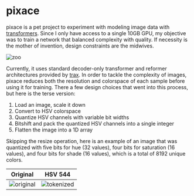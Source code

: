 # pixace

pixace is a pet project to experiment with modeling image data with [transformers](https://arxiv.org/abs/1706.03762).  Since I only have access to a single 10GB GPU, my objective was to train a network that balanced complexity with quality.  If necessity is the mother of invention, design constraints are the midwives.

![zoo](https://raw.githubusercontent.com/vishnubob/pixace/media/media/zoo-smol.jpg)

Currently, it uses standard decoder-only transformer and reformer architectures provided by [trax](https://github.com/google/trax).  In order to tackle the complexity of images, pixace reduces both the resolution and colorspace of each sample before using it for training.  There a few design choices that went into this process, but here is the terse version:

1. Load an image, scale it down
2. Convert to HSV colorspace
3. Quantize HSV channels with variable bit widths
4. Bitshift and pack the quantized HSV channels into a single integer
5. Flatten the image into a 1D array

Skipping the resize operation, here is an example of an image that was quantized with five bits for hue (32 values), four bits for saturation (16 values), and four bits for shade (16 values), which is a total of 8192 unique colors.

| Original | HSV 544 |
| -------- |-------- |
| ![original](https://raw.githubusercontent.com/vishnubob/pixace/media/media/token_orig.jpg) | ![tokenized](https://raw.githubusercontent.com/vishnubob/pixace/media/media/token_5-4-4.jpg)

